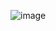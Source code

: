 ![image](https://user-images.githubusercontent.com/94245015/143077528-78edc15c-019f-4935-9d6f-3eb13a7d9a1b.png)

